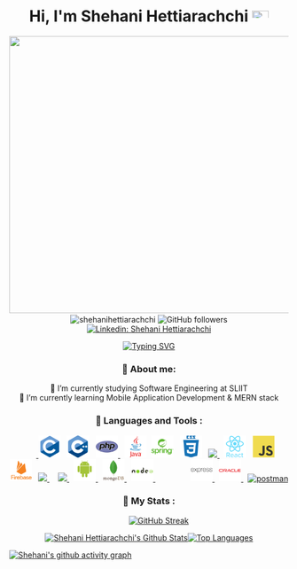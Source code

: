 <h1 align="center">Hi, I'm Shehani Hettiarachchi <img src="https://raw.githubusercontent.com/MartinHeinz/MartinHeinz/master/wave.gif" width="30px" height ="20px"></h1>
<div id="header" align="center">
  
  <img src="https://media.giphy.com/media/paTz7UZbPfTZFRYnnB/giphy.gif" width = "600" height = "500"/><br>
  <img src="https://komarev.com/ghpvc/?username=shehanihettiarachchi" alt="shehanihettiarachchi" /> 
  ![GitHub followers](https://img.shields.io/github/followers/shehanihettiarachchi?label=Follow&style=social)
  [![Linkedin: Shehani Hettiarachchi](https://img.shields.io/badge/-Shehani_Hettiarachchi-blue?style=flat-square&logo=Linkedin&logoColor=white&link=https://www.linkedin.com/in/shehani-sanchala-hettiarachchi/)](https://www.linkedin.com/in/shehani-sanchala-hettiarachchi/)
 
</div>

<div align="center">

<a href="https://git.io/typing-svg">
<img src="https://readme-typing-svg.demolab.com?font=Bungee+Inline&size=23&pause=1000&color=38FFFC&vCenter=true&width=435&lines= +WELCOME+TO+MY+PROFILE+....." alt="Typing SVG" /></a>

<br>


### :pushpin: About me:

 🔭 I’m currently studying Software Engineering at SLIIT <br>
 🌱 I’m currently learning Mobile Application Development & MERN stack 

### :pushpin: Languages and Tools : 

<div>
  &nbsp;&nbsp;&nbsp;&nbsp;&nbsp;&nbsp;&nbsp;&nbsp;<a href="https://www.cprogramming.com/" target="_blank"> <img src="https://raw.githubusercontent.com/devicons/devicon/master/icons/c/c-original.svg" alt="c" width="40" height="40"/></a> &nbsp;
  <a href="https://www.w3schools.com/cpp/" target="_blank"><img src="https://raw.githubusercontent.com/devicons/devicon/master/icons/cplusplus/cplusplus-original.svg" alt="cplusplus" width="40" height="40"/></a>  &nbsp;
  <a href="https://www.php.net" target="_blank"> <img src="https://raw.githubusercontent.com/devicons/devicon/master/icons/php/php-original.svg" alt="php" width="40" height="40"/> </a> &nbsp;
  <a href="https://www.java.com" target="_blank"><img src="https://github.com/devicons/devicon/blob/master/icons/java/java-original-wordmark.svg" title="Java" alt="Java" width="40" height="40"/></a>&nbsp;
  <img src="https://github.com/devicons/devicon/blob/master/icons/spring/spring-original-wordmark.svg" title="Spring" alt="Spring" width="40" height="40"/>  &nbsp; 
  <img src="https://github.com/devicons/devicon/blob/master/icons/css3/css3-plain-wordmark.svg"  title="CSS3" alt="CSS" width="40" height="40"/> &nbsp;
  <a href="https://getbootstrap.com" target="_blank"> <img src="https://img.icons8.com/color/48/000000/bootstrap.png"/> </a>&nbsp;
  <img src="https://github.com/devicons/devicon/blob/master/icons/react/react-original-wordmark.svg" title="React" alt="React" width="40" height="40"/> &nbsp;
  <a href="https://developer.mozilla.org/en-US/docs/Web/JavaScript" target="_blank"><img src="https://github.com/devicons/devicon/blob/master/icons/javascript/javascript-original.svg" title="JavaScript" alt="JavaScript" width="40" height="40"/></a> &nbsp;
  <img src="https://github.com/devicons/devicon/blob/master/icons/firebase/firebase-plain-wordmark.svg" title="Firebase" alt="Firebase" width="40" height="40"/> &nbsp;
  <a style="padding-right:8px;" href="https://www.mysql.com/" target="_blank"> <img src="https://img.icons8.com/fluent/50/000000/mysql-logo.png"/> </a> &nbsp;
  <a href="https://git-scm.com/" target="_blank"> <img src="https://img.icons8.com/color/48/000000/git.png"/> </a> &nbsp;
  <a href="https://developer.android.com" target="_blank" rel="noreferrer"> <img src="https://raw.githubusercontent.com/devicons/devicon/master/icons/android/android-original-wordmark.svg" alt="android" width="40" height="40"/> </a>  &nbsp; <a href="https://www.mongodb.com/" target="_blank" rel="noreferrer"> <img src="https://raw.githubusercontent.com/devicons/devicon/master/icons/mongodb/mongodb-original-wordmark.svg" alt="mongodb" width="40" height="40"/> </a> &nbsp; <a href="https://nodejs.org" target="_blank" rel="noreferrer"> <img src="https://raw.githubusercontent.com/devicons/devicon/master/icons/nodejs/nodejs-original-wordmark.svg" alt="nodejs" width="40" height="40"/> </a> &nbsp;&nbsp;&nbsp;&nbsp;&nbsp;&nbsp; 
  &nbsp;&nbsp;&nbsp;&nbsp;&nbsp;&nbsp;&nbsp;&nbsp;  <a href="https://expressjs.com" target="_blank" rel="noreferrer"> <img src="https://raw.githubusercontent.com/devicons/devicon/master/icons/express/express-original-wordmark.svg" alt="express" width="40" height="40"/> </a> &nbsp; 
  <a href="https://www.oracle.com/" target="_blank" rel="noreferrer"> <img src="https://raw.githubusercontent.com/devicons/devicon/master/icons/oracle/oracle-original.svg" alt="oracle" width="40" height="40"/> </a> &nbsp;  
  <a href="https://postman.com" target="_blank" rel="noreferrer"> <img src="https://www.vectorlogo.zone/logos/getpostman/getpostman-icon.svg" alt="postman" width="40" height="40"/> </a>
</div>

### :pushpin: My Stats :

&nbsp; &nbsp; &nbsp; &nbsp; &nbsp;[![GitHub Streak](http://github-readme-streak-stats.herokuapp.com?user=ShehaniHettiarachchi&theme=dark&background=000000)](https://git.io/streak-stats)

<p align="center">
   <a href="https://github.com/shehanihettiarachchi/github-readme-stats"><img alt="Shehani Hettiarachchi's Github Stats" src="https://github-readme-stats.vercel.app/api?username=shehanihettiarachchi&show_icons=true&count_private=true&theme=react&hide_border=true&bg_color=0D1117" /></a><a href="https://github.com/shehanihettiarachchi/github-readme-stats"><img alt="Top Languages" src="https://github-readme-stats.vercel.app/api/top-langs/?username=shehanihettiarachchi&langs_count=8&count_private=true&layout=compact&theme=react&hide_border=true&bg_color=0D1117" /></a>
</p>
  

</div>

 [![Shehani's github activity graph](https://github-readme-activity-graph.cyclic.app/graph?username=ShehaniHettiarachchi&theme=react-dark&color=FFFFFF&line=C67ACE&area=true&area_color=BC8CF2&hide_border=true&point=D8E3E7)](https://github.com/shehanihettiarachchi/github-readme-activity-graph)
 
 


  

